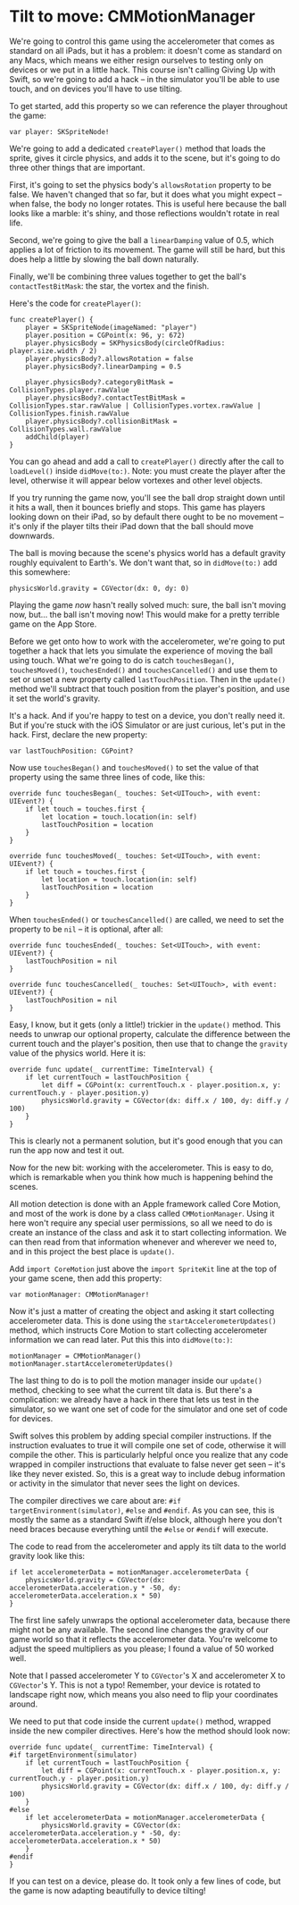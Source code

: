 # Tilt to move: CMMotionManager

We're going to control this game using the accelerometer that comes as standard on all iPads, but it has a problem: it doesn't come as standard on any Macs, which means we either resign ourselves to testing only on devices or we put in a little hack. This course isn't calling Giving Up with Swift, so we're going to add a hack – in the simulator you'll be able to use touch, and on devices you'll have to use tilting.

To get started, add this property so we can reference the player throughout the game:

    var player: SKSpriteNode!

We're going to add a dedicated `createPlayer()` method that loads the sprite, gives it circle physics, and adds it to the scene, but it's going to do three other things that are important.

First, it's going to set the physics body's `allowsRotation` property to be false. We haven't changed that so far, but it does what you might expect – when false, the body no longer rotates. This is useful here because the ball looks like a marble: it's shiny, and those reflections wouldn't rotate in real life.

Second, we're going to give the ball a `linearDamping` value of 0.5, which applies a lot of friction to its movement. The game will still be hard, but this does help a little by slowing the ball down naturally.

Finally, we'll be combining three values together to get the ball's `contactTestBitMask`: the star, the vortex and the finish.

Here's the code for `createPlayer()`:

    func createPlayer() {
        player = SKSpriteNode(imageNamed: "player")
        player.position = CGPoint(x: 96, y: 672)
        player.physicsBody = SKPhysicsBody(circleOfRadius: player.size.width / 2)
        player.physicsBody?.allowsRotation = false
        player.physicsBody?.linearDamping = 0.5

        player.physicsBody?.categoryBitMask = CollisionTypes.player.rawValue
        player.physicsBody?.contactTestBitMask = CollisionTypes.star.rawValue | CollisionTypes.vortex.rawValue | CollisionTypes.finish.rawValue
        player.physicsBody?.collisionBitMask = CollisionTypes.wall.rawValue
        addChild(player)
    }

You can go ahead and add a call to `createPlayer()` directly after the call to `loadLevel()` inside `didMove(to:)`. Note: you must create the player after the level, otherwise it will appear below vortexes and other level objects.

If you try running the game now, you'll see the ball drop straight down until it hits a wall, then it bounces briefly and stops. This game has players looking down on their iPad, so by default there ought to be no movement – it's only if the player tilts their iPad down that the ball should move downwards.

The ball is moving because the scene's physics world has a default gravity roughly equivalent to Earth's. We don't want that, so in `didMove(to:)` add this somewhere:

    physicsWorld.gravity = CGVector(dx: 0, dy: 0)

Playing the game *now* hasn't really solved much: sure, the ball isn't moving now, but… the ball isn't moving now! This would make for a pretty terrible game on the App Store.

Before we get onto how to work with the accelerometer, we're going to put together a hack that lets you simulate the experience of moving the ball using touch. What we're going to do is catch `touchesBegan()`, `touchesMoved()`, `touchesEnded()` and `touchesCancelled()` and use them to set or unset a new property called `lastTouchPosition`. Then in the `update()` method we'll subtract that touch position from the player's position, and use it set the world's gravity.

It's a hack. And if you're happy to test on a device, you don't really need it. But if you're stuck with the iOS Simulator or are just curious, let's put in the hack. First, declare the new property:

    var lastTouchPosition: CGPoint?

Now use `touchesBegan()` and `touchesMoved()` to set the value of that property using the same three lines of code, like this:

    override func touchesBegan(_ touches: Set<UITouch>, with event: UIEvent?) {
        if let touch = touches.first {
            let location = touch.location(in: self)
            lastTouchPosition = location
        }
    }

    override func touchesMoved(_ touches: Set<UITouch>, with event: UIEvent?) {
        if let touch = touches.first {
            let location = touch.location(in: self)
            lastTouchPosition = location
        }
    }

When `touchesEnded()` or `touchesCancelled()` are called, we need to set the property to be `nil` – it is optional, after all:

    override func touchesEnded(_ touches: Set<UITouch>, with event: UIEvent?) {
        lastTouchPosition = nil
    }

    override func touchesCancelled(_ touches: Set<UITouch>, with event: UIEvent?) {
        lastTouchPosition = nil
    }

Easy, I know, but it gets (only a little!) trickier in the `update()` method. This needs to unwrap our optional property, calculate the difference between the current touch and the player's position, then use that to change the `gravity` value of the physics world. Here it is:

    override func update(_ currentTime: TimeInterval) {
        if let currentTouch = lastTouchPosition {
            let diff = CGPoint(x: currentTouch.x - player.position.x, y: currentTouch.y - player.position.y)
            physicsWorld.gravity = CGVector(dx: diff.x / 100, dy: diff.y / 100)
        }
    }

This is clearly not a permanent solution, but it's good enough that you can run the app now and test it out.

Now for the new bit: working with the accelerometer. This is easy to do, which is remarkable when you think how much is happening behind the scenes.

All motion detection is done with an Apple framework called Core Motion, and most of the work is done by a class called `CMMotionManager`. Using it here won't require any special user permissions, so all we need to do is create an instance of the class and ask it to start collecting information. We can then read from that information whenever and wherever we need to, and in this project the best place is `update()`.

Add `import CoreMotion` just above the `import SpriteKit` line at the top of your game scene, then add this property:

    var motionManager: CMMotionManager!

Now it's just a matter of creating the object and asking it start collecting accelerometer data. This is done using the `startAccelerometerUpdates()` method, which instructs Core Motion to start collecting accelerometer information we can read later. Put this this into `didMove(to:)`:

    motionManager = CMMotionManager()
    motionManager.startAccelerometerUpdates()

The last thing to do is to poll the motion manager inside our `update()` method, checking to see what the current tilt data is. But there's a complication: we already have a hack in there that lets us test in the simulator, so we want one set of code for the simulator and one set of code for devices.

Swift solves this problem by adding special compiler instructions. If the instruction evaluates to true it will compile one set of code, otherwise it will compile the other. This is particularly helpful once you realize that any code wrapped in compiler instructions that evaluate to false never get seen – it's like they never existed. So, this is a great way to include debug information or activity in the simulator that never sees the light on devices.

The compiler directives we care about are: `#if targetEnvironment(simulator)`, `#else` and `#endif`. As you can see, this is mostly the same as a standard Swift if/else block, although here you don't need braces because everything until the `#else` or `#endif` will execute.

The code to read from the accelerometer and apply its tilt data to the world gravity look like this:

    if let accelerometerData = motionManager.accelerometerData {
        physicsWorld.gravity = CGVector(dx: accelerometerData.acceleration.y * -50, dy: accelerometerData.acceleration.x * 50)
    }

The first line safely unwraps the optional accelerometer data, because there might not be any available. The second line changes the gravity of our game world so that it reflects the accelerometer data. You're welcome to adjust the speed multipliers as you please; I found a value of 50 worked well.

Note that I passed accelerometer Y to `CGVector`'s X and accelerometer X to `CGVector`'s Y. This is not a typo! Remember, your device is rotated to landscape right now, which means you also need to flip your coordinates around.

We need to put that code inside the current `update()` method, wrapped inside the new compiler directives. Here's how the method should look now:

    override func update(_ currentTime: TimeInterval) {
    #if targetEnvironment(simulator)
        if let currentTouch = lastTouchPosition {
            let diff = CGPoint(x: currentTouch.x - player.position.x, y: currentTouch.y - player.position.y)
            physicsWorld.gravity = CGVector(dx: diff.x / 100, dy: diff.y / 100)
        }
    #else
        if let accelerometerData = motionManager.accelerometerData {
            physicsWorld.gravity = CGVector(dx: accelerometerData.acceleration.y * -50, dy: accelerometerData.acceleration.x * 50)
        }
    #endif
    }

If you can test on a device, please do. It took only a few lines of code, but the game is now adapting beautifully to device tilting!
